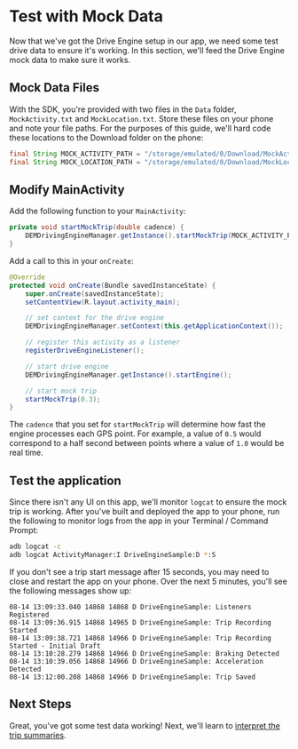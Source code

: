 # Test with Mock Data
Now that we've got the Drive Engine setup in our app, we need some test drive data to ensure it's working. In this section, we'll feed the Drive Engine mock data to make sure it works.

## Mock Data Files
With the SDK, you're provided with two files in the `Data` folder, `MockActivity.txt` and `MockLocation.txt`. Store these files on your phone and note your file paths. For the purposes of this guide, we'll hard code these locations to the Download folder on the phone:

```java
final String MOCK_ACTIVITY_PATH = "/storage/emulated/0/Download/MockActivity.txt";
final String MOCK_LOCATION_PATH = "/storage/emulated/0/Download/MockLocation.txt";
```

## Modify MainActivity
Add the following function to your `MainActivity`:

```java
private void startMockTrip(double cadence) {
    DEMDrivingEngineManager.getInstance().startMockTrip(MOCK_ACTIVITY_PATH, MOCK_LOCATION_PATH, true, cadence);
}
```

Add a call to this in your `onCreate`:

```java
@Override
protected void onCreate(Bundle savedInstanceState) {
    super.onCreate(savedInstanceState);
    setContentView(R.layout.activity_main);

    // set context for the drive engine
    DEMDrivingEngineManager.setContext(this.getApplicationContext());

    // register this activity as a listener
    registerDriveEngineListener();

    // start drive engine
    DEMDrivingEngineManager.getInstance().startEngine();

    // start mock trip
    startMockTrip(0.3);
}
```

The `cadence` that you set for `startMockTrip` will determine how fast the engine processes each GPS point. For example, a value of `0.5` would correspond to a half second between points where a value of `1.0` would be real time.

## Test the application
Since there isn't any UI on this app, we'll monitor `logcat` to ensure the mock trip is working. After you've built and deployed the app to your phone, run the following to monitor logs from the app in your Terminal / Command Prompt:

```bash
adb logcat -c
adb logcat ActivityManager:I DriveEngineSample:D *:S
```

If you don't see a trip start message after 15 seconds, you may need to close and restart the app on your phone. Over the next 5 minutes, you'll see the following messages show up:

```
08-14 13:09:33.040 14868 14868 D DriveEngineSample: Listeners Registered
08-14 13:09:36.915 14868 14965 D DriveEngineSample: Trip Recording Started
08-14 13:09:38.721 14868 14966 D DriveEngineSample: Trip Recording Started - Initial Draft
08-14 13:10:28.279 14868 14966 D DriveEngineSample: Braking Detected
08-14 13:10:39.056 14868 14966 D DriveEngineSample: Acceleration Detected
08-14 13:12:00.208 14868 14966 D DriveEngineSample: Trip Saved
```

## Next Steps
Great, you've got some test data working! Next, we'll learn to [interpret the trip summaries](../../reference/interpret-trip-summary.md).